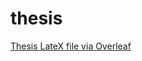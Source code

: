 # thesis
<a href="https://www.overleaf.com/project/5ea1913c50a2350001e8598d">Thesis LateX file via Overleaf</a>
